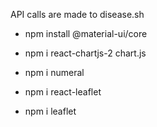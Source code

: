 API calls are made to disease.sh

- npm install @material-ui/core

- npm i react-chartjs-2 chart.js

- npm i numeral

- npm i react-leaflet

- npm i leaflet
